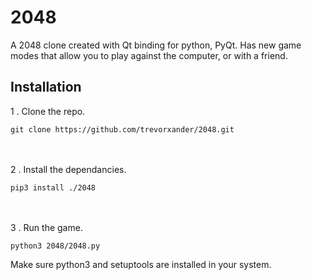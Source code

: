 # 2048
A 2048 clone created with Qt binding for python, PyQt. Has new game modes that allow you to play against the computer, or with a friend.

## Installation

1 . Clone the repo.
```
git clone https://github.com/trevorxander/2048.git
```
<br><br>
2 . Install the dependancies.
```
pip3 install ./2048
```
<br><br>
3 . Run the game.
```
python3 2048/2048.py
```

Make sure python3 and setuptools are installed in your system.